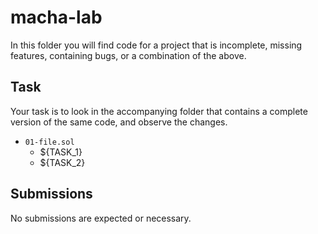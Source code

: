 # macha-lab

In this folder you will find code for a project that is
incomplete, missing features, containing bugs,
or a combination of the above.

## Task

Your task is to look in the accompanying folder
that contains a complete version of the same code,
and observe the changes.

- `01-file.sol` <!-- showDiff -->
  - ${TASK_1}
  - ${TASK_2}

## Submissions

No submissions are expected or necessary.
